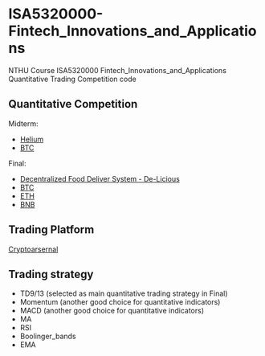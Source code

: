 # ISA5320000-Fintech_Innovations_and_Applications
NTHU Course ISA5320000 Fintech_Innovations_and_Applications Quantitative Trading Competition code

## Quantitative Competition
Midterm: 
  - [Helium](https://www.helium.com/)
  - [BTC](https://finance.yahoo.com/quote/BTC-USD/)

Final: 
  - [Decentralized Food Deliver System - De-Licious](/FinTech_Final_9.pdf)
  - [BTC](https://finance.yahoo.com/quote/BTC-USD/)
  - [ETH](https://finance.yahoo.com/quote/ETH-USD?p=ETH-USD&.tsrc=fin-srch)
  - [BNB](https://finance.yahoo.com/quote/BNB-USD?p=BNB-USD&.tsrc=fin-srch)

## Trading Platform
[Cryptoarsernal](https://www.crypto-arsenal.io/)

## Trading strategy
- TD9/13 (selected as main quantitative trading strategy in Final)
- Momentum (another good choice for quantitative indicators)
- MACD (another good choice for quantitative indicators)
- MA
- RSI
- Boolinger_bands
- EMA
